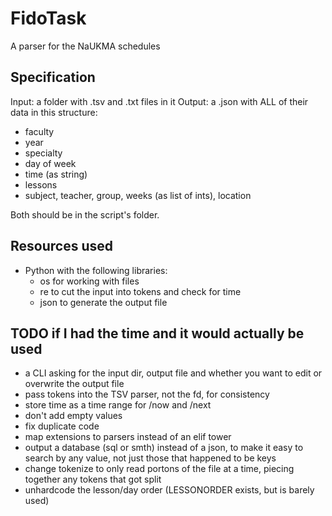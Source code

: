 # FidoTask

A parser for the NaUKMA schedules

## Specification

Input: a folder with .tsv and .txt files in it
Output: a .json with ALL of their data in this structure:

- faculty
- year
- specialty
- day of week
- time (as string)
- lessons
- subject, teacher, group, weeks (as list of ints), location

Both should be in the script's folder.

## Resources used

- Python with the following libraries:
  - os for working with files
  - re to cut the input into tokens and check for time
  - json to generate the output file

## TODO if I had the time and it would actually be used

- a CLI asking for the input dir, output file and whether you want to edit or overwrite the output file
- pass tokens into the TSV parser, not the fd, for consistency
- store time as a time range for /now and /next
- don't add empty values
- fix duplicate code
- map extensions to parsers instead of an elif tower
- output a database (sql or smth) instead of a json, to make it easy to search by any value, not just those that happened to be keys
- change tokenize to only read portons of the file at a time, piecing together any tokens that got split
- unhardcode the lesson/day order (LESSONORDER exists, but is barely used)
